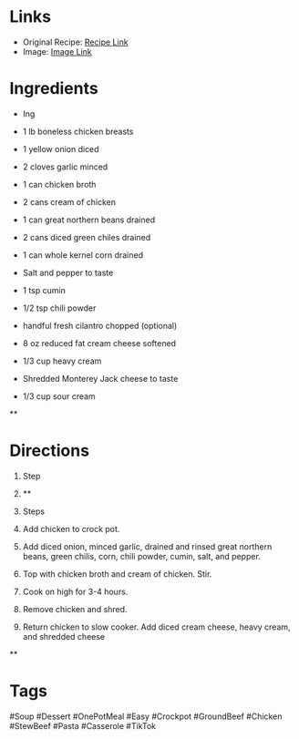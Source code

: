 # Links
* Original Recipe: [Recipe Link](https://www.tiktok.com/@girlmeetsmidwest/video/7355277644121820459?_r=1&_t=8qlQkyIFOnu)
* Image: [Image Link]()
# Ingredients
* Ing
- 1 lb boneless chicken breasts
    
- 1 yellow onion diced
    
- 2 cloves garlic minced
    
- 1 can chicken broth
    
- 2 cans cream of chicken
    
- 1 can great northern beans drained
    
- 2 cans diced green chiles drained
    
- 1 can whole kernel corn drained
    
- Salt and pepper to taste
    
- 1 tsp cumin
    
- 1/2 tsp chili powder
    
- handful fresh cilantro chopped (optional)
    
- 8 oz reduced fat cream cheese softened
    
- 1/3 cup heavy cream
    
- Shredded Monterey Jack cheese to taste
    
- 1/3 cup sour cream
    

**
# Directions
1. Step
2. **

3. Steps
    
4. Add chicken to crock pot.
    
5. Add diced onion, minced garlic, drained and rinsed great northern beans, green chilis, corn, chili powder, cumin, salt, and pepper.
    
6. Top with chicken broth and cream of chicken. Stir.
    
7. Cook on high for 3-4 hours.
    
8. Remove chicken and shred.
    
9. Return chicken to slow cooker. Add diced cream cheese, heavy cream, and shredded cheese
    

**
# Tags
#Soup #Dessert #OnePotMeal #Easy #Crockpot #GroundBeef #Chicken #StewBeef #Pasta #Casserole #TikTok 